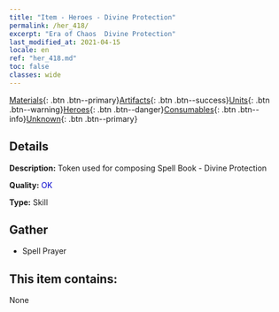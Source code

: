 ```yaml
---
title: "Item - Heroes - Divine Protection"
permalink: /her_418/
excerpt: "Era of Chaos  Divine Protection"
last_modified_at: 2021-04-15
locale: en
ref: "her_418.md"
toc: false
classes: wide
---
```

 [Materials](/Items/){: .btn .btn--primary}[Artifacts](/Items/Artifacts/){: .btn .btn--success}[Units](/Items/Units/){: .btn .btn--warning}[Heroes](/Items/Heroes/){: .btn .btn--danger}[Consumables](/Items/Consumables/){: .btn .btn--info}[Unknown](/Items/Unknown/){: .btn .btn--primary}

## Details
 **Description:** Token used for composing Spell Book - Divine Protection

 **Quality:** <span style="color: #0000CD">OK</span>

 **Type:** Skill

## Gather

*    Spell Prayer 

## This item contains:

  None

